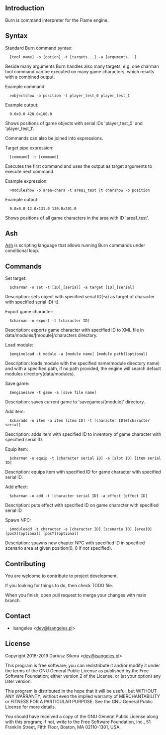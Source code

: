 ## Introduction
  Burn is command interpreter for the Flame engine.

## Syntax
  Standard Burn command syntax:
```
  [tool name] -o [option] -t [targets...] -a [arguments...]
```
  Beside many arguments Burn handles also many targets, e.g. one charman tool command can be executed on many game characters, which results with a combined output.

  Example command:
```
  >objectshow -o position -t player_test_0 player_test_1
```
  Example output:
```
  0.0x0.0 420.0x100.0
```
  Shows positions of game objects with serial IDs 'player_test_0' and 'player_test_1'.

  Commands can also be joined into expressions.

  Target pipe expression:
```
  [command] |t [command]
```
  Executes the first command and uses the output as target arguments to execute next command.

  Example expression:
```
  >moduleshow -o area-chars -t area1_test |t charshow -o position
```
  Example output:
```
  0.0x0.0 12.0x131.0 130.0x201.0
```
  Shows positions of all game characters in the area with ID 'area1_test'.

## Ash
[Ash](https://github.com/Isangeles/burn/tree/master/ash) is scripting language that allows running Burn commands under conditional loop.

## Commands
Set target:
```
  $charman -o set -t [ID]_[serial] -a target [ID]_[serial]
```
Description: sets object with specified serial ID(-a) as target of character with specified serial ID(-t).

Export game character:
```
  $charman -o export -t [character ID]
```
Description: exports game character with specified ID to XML file in
data/modules/[module]/characters directory.

Load module:
```
  $engineload -t module -a [module name] [module path](optional)
```
Description: loads module with the specified name(module directory name) and with a specified path,
if no path provided, the engine will search default modules directory(data/modules).

Save game:
```
  $enginesave -t game -a [save file name]
```
Description: saves current game to 'savegames/[module]' directory.

Add item:
```
  $charadd -o item -a item [item ID] -t [character ID]#[character serial]
```
Description: adds item with specified ID to inventory of game character with specified serial ID.

Equip item:
```
  $charman -o equip -t [character serial ID] -a [slot ID] [item serial ID]
```
Description: equips item with specified ID for game character with specified serial ID.

Add effect:
```
  $charman -o add -t [character serial ID] -a effect [effect ID]
```
Description: puts effect with specified ID on game character with specified serial ID

Spawn NPC:
```
  $moduleadd -t character -a [character ID] [scenario ID] [areaID] [posX](optional) [posY](optional)
```
Description: spawns new chapter NPC with specified ID in specified scenario area at given position(0, 0 if not specified).

## Contributing
You are welcome to contribute to project development.

If you looking for things to do, then check TODO file.

When you finish, open pull request to merge your changes with main branch.

## Contact
* Isangeles <<dev@isangeles.pl>>

## License
Copyright 2018-2019 Dariusz Sikora <<dev@isangeles.pl>>

This program is free software; you can redistribute it and/or modify
it under the terms of the GNU General Public License as published by
the Free Software Foundation; either version 2 of the License, or
(at your option) any later version.

This program is distributed in the hope that it will be useful,
but WITHOUT ANY WARRANTY; without even the implied warranty of
MERCHANTABILITY or FITNESS FOR A PARTICULAR PURPOSE.  See the
GNU General Public License for more details.

You should have received a copy of the GNU General Public License
along with this program; if not, write to the Free Software
Foundation, Inc., 51 Franklin Street, Fifth Floor, Boston,
MA 02110-1301, USA.
